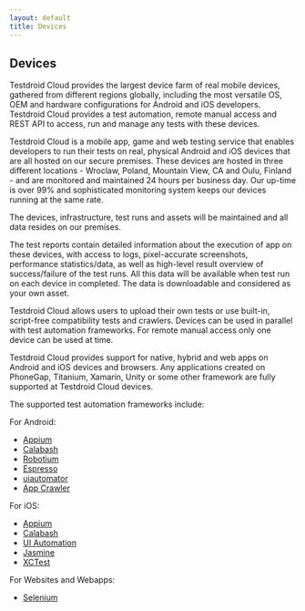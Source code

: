 ```yaml
---
layout: default
title: Devices
---
```



## Devices

Testdroid Cloud provides the largest device farm of real mobile devices, gathered from different regions globally, including the most versatile OS, OEM and hardware configurations for Android and iOS developers. Testdroid Cloud provides a test automation, remote manual access and REST API to access, run and manage any tests with these devices.

Testdroid Cloud is a mobile app, game and web testing service that enables developers to run their tests on real, physical Android and iOS devices that are all hosted on our secure premises. These devices are hosted in three different locations - Wroclaw, Poland, Mountain View, CA and Oulu, Finland - and are monitored and maintained 24 hours per business day. Our up-time is over 99% and sophisticated monitoring system keeps our devices running at the same rate.

The devices, infrastructure, test runs and assets will be maintained and all data resides on our premises.

The test reports contain detailed information about the execution of app on these devices, with access to logs, pixel-accurate screenshots, performance statistics/data, as well as high-level result overview of success/failure of the test runs. All this data will be available when test run on each device in completed. The data is downloadable and considered as your own asset.

Testdroid Cloud allows users to upload their own tests or use built-in, script-free compatibility tests and crawlers. Devices can be used in parallel with test automation frameworks. For remote manual access only one device can be used at time.

Testdroid Cloud provides support for native, hybrid and web apps on Android and iOS devices and browsers. Any applications created on PhoneGap, Titanium, Xamarin, Unity or some other framework are fully supported at Testdroid Cloud devices. 

The supported test automation frameworks include:

For Android:

* [Appium](...LINKHERE...)
* [Calabash](...LINKHERE...)
* [Robotium](...LINKHERE...)
* [Espresso](...LINKHERE...)
* [uiautomator](...LINKHERE...)
* [App Crawler](...LINKHERE...)

For iOS:

* [Appium](...LINKHERE...)
* [Calabash](...LINKHERE...)
* [UI Automation](...LINKHERE...)
* [Jasmine](...LINKHERE...)
* [XCTest](...LINKHERE...)

For Websites and Webapps:

* [Selenium](...LINKHERE...)

